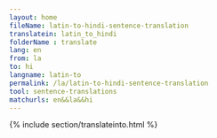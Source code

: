 ```yaml
---
layout: home
fileName: latin-to-hindi-sentence-translation
translatein: latin_to_hindi
folderName : translate
lang: en
from: la
to: hi
langname: latin-to
permalink: /la/latin-to-hindi-sentence-translation
tool: sentence-translations
matchurls: en&&la&&hi
---
```

{% include section/translateinto.html %}
